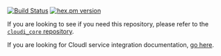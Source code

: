 [![Build Status](https://app.travis-ci.com/CloudI/cloudi_service_monitoring.svg?branch=master)](https://app.travis-ci.com/CloudI/cloudi_service_monitoring)
[![hex.pm version](https://img.shields.io/hexpm/v/cloudi_service_monitoring.svg)](https://hex.pm/packages/cloudi_service_monitoring)

If you are looking to see if you need this repository, please refer to the [`cloudi_core` repository](https://github.com/CloudI/cloudi_core#about).

If you are looking for CloudI service integration documentation, [go here](https://github.com/CloudI/CloudI#integration).

